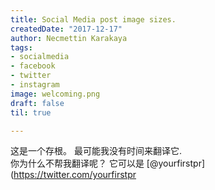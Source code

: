 ```yaml
---
title: Social Media post image sizes.
createdDate: "2017-12-17"
author: Necmettin Karakaya
tags:
- socialmedia
- facebook
- twitter
- instagram
image: welcoming.png
draft: false
til: true

---
```


这是一个存根。 最可能我没有时间来翻译它.  
你为什么不帮我翻译呢？ 它可以是 [@yourfirstpr](https://twitter.com/yourfirstpr
